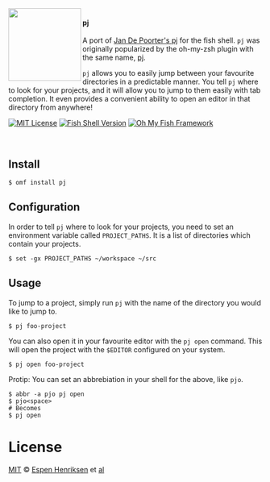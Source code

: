 <img src="https://cdn.rawgit.com/oh-my-fish/oh-my-fish/e4f1c2e0219a17e2c748b824004c8d0b38055c16/docs/logo.svg" align="left" width="144px" height="144px"/>

#### pj
A port of [Jan De Poorter's pj][jdp-pj] for the fish shell. `pj` was originally
popularized by the oh-my-zsh plugin with the same name, [pj][omz-pj].

`pj` allows you to easily jump between your favourite directories in
a predictable manner. You tell `pj` where to look for your projects, and it will
allow you to jump to them easily with tab completion. It even provides
a convenient ability to open an editor in that directory from anywhere!

[![MIT License](https://img.shields.io/badge/license-MIT-007EC7.svg?style=flat-square)](/LICENSE)
[![Fish Shell Version](https://img.shields.io/badge/fish-v2.2.0-007EC7.svg?style=flat-square)](https://fishshell.com)
[![Oh My Fish Framework](https://img.shields.io/badge/Oh%20My%20Fish-Framework-007EC7.svg?style=flat-square)](https://www.github.com/oh-my-fish/oh-my-fish)

<br/>


## Install

```fish
$ omf install pj
```


## Configuration

In order to tell `pj` where to look for your projects, you need to set an
environment variable called `PROJECT_PATHS`. It is a list of directories which
contain your projects.

```fish
$ set -gx PROJECT_PATHS ~/workspace ~/src
```


## Usage

To jump to a project, simply run `pj` with the name of the directory you would
like to jump to.

```fish
$ pj foo-project
```

You can also open it in your favourite editor with the `pj open` command. This
will open the project with the `$EDITOR` configured on your system.

```fish
$ pj open foo-project
```

Protip: You can set an abbrebiation in your shell for the above, like `pjo`.

```fish
$ abbr -a pjo pj open
$ pjo<space>
# Becomes
$ pj open
```


# License

[MIT][mit] © [Espen Henriksen][author] et [al][contributors]


[jdp-pj]:         https://gist.github.com/pjaspers/368394#gistcomment-1016
[omz-pj]:         https://github.com/robbyrussell/oh-my-zsh/tree/master/plugins/pj

[mit]:            https://opensource.org/licenses/MIT
[author]:         https://github.com/esphen
[contributors]:   https://github.com/esphen/plugin-pj/graphs/contributors
[omf-link]:       https://www.github.com/oh-my-fish/oh-my-fish

[license-badge]:  https://img.shields.io/badge/license-MIT-007EC7.svg?style=flat-square
